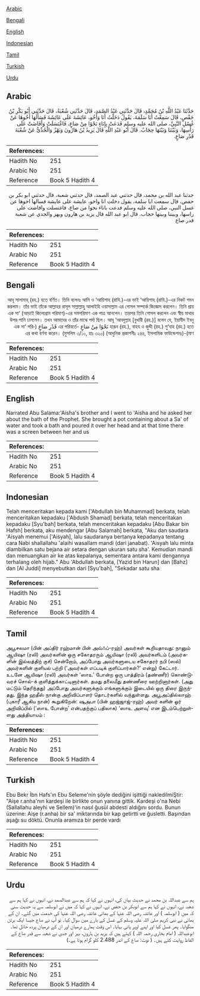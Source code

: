 [Arabic](#arabic)

[Bengali](#bengali)

[English](#english)

[Indonesian](#indonesian)

[Tamil](#tamil)

[Turkish](#turkish)

[Urdu](#urdu)

## Arabic


<div dir="rtl" lang="ar" style={{fontSize:'larger',backgroundColor:'#f8f9fa',padding:20}}>
حَدَّثَنَا عَبْدُ اللَّهِ بْنُ مُحَمَّدٍ، قَالَ حَدَّثَنِي عَبْدُ الصَّمَدِ، قَالَ حَدَّثَنِي شُعْبَةُ، قَالَ حَدَّثَنِي أَبُو بَكْرِ بْنُ حَفْصٍ، قَالَ سَمِعْتُ أَبَا سَلَمَةَ، يَقُولُ دَخَلْتُ أَنَا وَأَخُو، عَائِشَةَ عَلَى عَائِشَةَ فَسَأَلَهَا أَخُوهَا عَنْ غُسْلِ النَّبِيِّ، صلى الله عليه وسلم فَدَعَتْ بِإِنَاءٍ نَحْوًا مِنْ صَاعٍ، فَاغْتَسَلَتْ وَأَفَاضَتْ عَلَى رَأْسِهَا، وَبَيْنَنَا وَبَيْنَهَا حِجَابٌ‏.‏ قَالَ أَبُو عَبْدِ اللَّهِ قَالَ يَزِيدُ بْنُ هَارُونَ وَبَهْزٌ وَالْجُدِّيُّ عَنْ شُعْبَةَ قَدْرِ صَاعٍ‏.‏
</div>
<div style={{backgroundColor:'#f8f9fa',padding:20, marginBottom: 10}}><table> <thead> <tr> <th>References:</th> <th></th> </tr> </thead> <tbody><tr><td>Hadith No</td><td>251</td></tr><tr><td>Arabic No</td><td>251</td></tr><tr><td>Reference</td><td>Book 5 Hadith 4</td></tr></tbody></table></div>


<div dir="rtl" lang="ar" style={{fontSize:'larger',backgroundColor:'#f8f9fa',padding:20}}>
حدثنا عبد الله بن محمد، قال حدثني عبد الصمد، قال حدثني شعبة، قال حدثني ابو بكر بن حفص، قال سمعت ابا سلمة، يقول دخلت انا واخو، عايشة على عايشة فسالها اخوها عن غسل النبي، صلى الله عليه وسلم فدعت باناء نحوا من صاع، فاغتسلت وافاضت على راسها، وبيننا وبينها حجاب. قال ابو عبد الله قال يزيد بن هارون وبهز والجدي عن شعبة قدر صاع
</div>
<div style={{backgroundColor:'#f8f9fa',padding:20, marginBottom: 10}}><table> <thead> <tr> <th>References:</th> <th></th> </tr> </thead> <tbody><tr><td>Hadith No</td><td>251</td></tr><tr><td>Arabic No</td><td>251</td></tr><tr><td>Reference</td><td>Book 5 Hadith 4</td></tr></tbody></table></div>

## Bengali


<div dir="rtl" lang="bn" style={{fontSize:'larger',backgroundColor:'#f8f9fa',padding:20}}>
আবূ সালামাহ্ (রহ.) হতে বর্ণিত। তিনি বলেনঃ আমি ও ‘আয়িশাহ (রাযি.)-এর ভাই ‘আয়িশাহ (রাযি.)-এর নিকট গমন করলাম। তাঁর ভাই তাঁকে আল্লাহর রাসূল সাল্লাল্লাহু আলাইহি ওয়াসাল্লাম এর গোসল সম্পর্কে জিজ্ঞেস করলেন। তিনি প্রায় এক সা‘ (আড়াই কিলোগ্রাম পরিমাণ)-এর সমপরিমাণ এক পাত্র আনলেন। তারপর তিনি গোসল করলেন এবং স্বীয় মাথার উপর পানি ঢাললেন। তখন আমাদের ও তাঁর মাঝে পর্দা ছিল। আবূ ‘আবদুল্লাহ [বুখারী (রহ.)] বলেন যে, ইয়াযীদ ইবনু হারূন (রহ.), বাহয ও জুদ্দী (রহ.) শু‘বাহ (রহ.) হতে نَحْوًا مِنْ صَاعٍ -এর পরিবর্তে قَدْرِ صَاعٍ (এক সা‘ পরিমাণ)-এর কথা বর্ণনা করেন। (মুসলিম ৩/১০, হাঃ ৩২০) (আধুনিক প্রকাশনীঃ ২৪৪, ইসলামিক ফাউন্ডেশনঃ)
</div>
<div style={{backgroundColor:'#f8f9fa',padding:20, marginBottom: 10}}><table> <thead> <tr> <th>References:</th> <th></th> </tr> </thead> <tbody><tr><td>Hadith No</td><td>251</td></tr><tr><td>Arabic No</td><td>251</td></tr><tr><td>Reference</td><td>Book 5 Hadith 4</td></tr></tbody></table></div>

## English


<div dir="ltr" lang="en" style={{fontSize:'larger',backgroundColor:'#f8f9fa',padding:20}}>
Narrated Abu Salama:'Aisha's brother and I went to 'Aisha and he asked her about the bath of the Prophet. She brought a pot containing about a Sa' of water and took a bath and poured it over her head and at that time there was a screen between her and us
</div>
<div style={{backgroundColor:'#f8f9fa',padding:20, marginBottom: 10}}><table> <thead> <tr> <th>References:</th> <th></th> </tr> </thead> <tbody><tr><td>Hadith No</td><td>251</td></tr><tr><td>Arabic No</td><td>251</td></tr><tr><td>Reference</td><td>Book 5 Hadith 4</td></tr></tbody></table></div>

## Indonesian


<div dir="ltr" lang="id" style={{fontSize:'larger',backgroundColor:'#f8f9fa',padding:20}}>
Telah menceritakan kepada kami ['Abdullah bin Muhammad] berkata, telah menceritakan kepadaku ['Abdush Shamad] berkata, telah menceritakan kepadaku [Syu'bah] berkata, telah menceritakan kepadaku [Abu Bakar bin Hafsh] berkata, aku mendengar [Abu Salamah] berkata, "Aku dan saudara 'Aisyah menemui ['Aisyah], lalu saudaranya bertanya kepadanya tentang cara Nabi shallallahu 'alaihi wasallam mandi (dari janabat). 'Aisyah lalu minta diambilkan satu bejana air setara dengan ukuran satu sha'. Kemudian mandi dan menuangkan air ke atas kepalanya, sementara antara kami dengannya terhalang oleh hijab." Abu 'Abdullah berkata, [Yazid bin Harun] dan [Bahz] dan [Al Juddi] menyebutkan dari [Syu'bah], "Sekadar satu sha
</div>
<div style={{backgroundColor:'#f8f9fa',padding:20, marginBottom: 10}}><table> <thead> <tr> <th>References:</th> <th></th> </tr> </thead> <tbody><tr><td>Hadith No</td><td>251</td></tr><tr><td>Arabic No</td><td>251</td></tr><tr><td>Reference</td><td>Book 5 Hadith 4</td></tr></tbody></table></div>

## Tamil


<div dir="ltr" lang="ta" style={{fontSize:'larger',backgroundColor:'#f8f9fa',padding:20}}>
அபூசலமா (பின் அப்திர் ரஹ்மான் பின் அவ்ஃப்-ரஹ்) அவர்கள் கூறியதாவது: நானும் ஆயிஷா (ரலி) அவர்களின் ஒரு சகோதரரும் ஆயிஷா (ரலி) அவர்களிடம் (அவர்களின் இல்லத்திற் குச்) சென்றோம், அப்போது அவர்களுடைய சகோதரர் நபி (ஸல்) அவர்களின் குளியல் பற்றி (‘அவர்கள் எப்படிக் குளிப்பார்கள்?’ என்று) கேட்டார். உடனே ஆயிஷா (ரலி) அவர்கள் ‘ஸாஉ’ போன்ற ஒரு பாத்திரம் (தண்ணீர்) கொண்டுவரச் சொல்-க் குளித்துக்காட்டினார்கள். தமது தலைமீது தண்ணீரை ஊற்றினார்கள். (அது மட்டும் தெரிந்தது) அப்போது அவர்களுக்கும் எங்களுக்கும் இடையில் ஒரு திரை இருந்தது. இந்த ஹதீஸ் நான்கு அறிவிப்பாளர் தொடர்களில் வந்துள்ளது. அபூஅப்தில்லாஹ் (புகாரீ ஆகிய நான்) கூறுகிறேன்: ஷுஅபா (பின் ஹஜ்ஜாஜ்-ரஹ்) அவர் களின் ஓர் அறிவிப்பில் (‘ஸாஉ போன்ற’ என்பதற்குப் பதிலாக) ‘ஸாஉ அளவு’ என இடம்பெற்றுள்ளது அத்தியாயம் :
</div>
<div style={{backgroundColor:'#f8f9fa',padding:20, marginBottom: 10}}><table> <thead> <tr> <th>References:</th> <th></th> </tr> </thead> <tbody><tr><td>Hadith No</td><td>251</td></tr><tr><td>Arabic No</td><td>251</td></tr><tr><td>Reference</td><td>Book 5 Hadith 4</td></tr></tbody></table></div>

## Turkish


<div dir="ltr" lang="tr" style={{fontSize:'larger',backgroundColor:'#f8f9fa',padding:20}}>
Ebu Bekr İbn Hafs'ın Ebu Seleme'nin şöyle dediğini işittiği nakledilmiŞtir: "Aişe r.anha'nın kardeşi ile birlikte onun yanına gittik. Kardeşi o'na Nebi (Sallallahu aleyhi ve Sellem)'in nasıl ğusül abdesti aldığını sordu. Bunun üzerine: Aişe (r.anha) bir sa' miktarında bir kap getirtti ve ğusletti. Başından aşağı su döktü. Onunla aramıza bir perde vardı
</div>
<div style={{backgroundColor:'#f8f9fa',padding:20, marginBottom: 10}}><table> <thead> <tr> <th>References:</th> <th></th> </tr> </thead> <tbody><tr><td>Hadith No</td><td>251</td></tr><tr><td>Arabic No</td><td>251</td></tr><tr><td>Reference</td><td>Book 5 Hadith 4</td></tr></tbody></table></div>

## Urdu


<div dir="rtl" lang="ur" style={{fontSize:'larger',backgroundColor:'#f8f9fa',padding:20}}>
ہم سے عبداللہ بن محمد نے حدیث بیان کی، انہوں نے کہا کہ ہم سے عبدالصمد نے، انہوں نے کہا ہم سے شعبہ نے، انہوں نے کہا ہم سے ابوبکر بن حفص نے، انہوں نے کہا کہ میں نے ابوسلمہ سے یہ حدیث سنی کہ میں ( ابوسلمہ ) اور عائشہ رضی اللہ عنہا کے بھائی عائشہ رضی اللہ عنہا کی خدمت میں گئے۔ ان کے بھائی نے نبی کریم صلی اللہ علیہ وسلم کے غسل کے بارے میں سوال کیا۔ تو آپ نے صاع جیسا ایک برتن منگوایا۔ پھر غسل کیا اور اپنے اوپر پانی بہایا۔ اس وقت ہمارے درمیان اور ان کے درمیان پردہ حائل تھا۔ ابوعبداللہ ( امام بخاری رحمہ اللہ ) کہتے ہیں کہ یزید بن ہارون، بہز اور جدی نے شعبہ سے قدر صاع کے الفاظ روایت کئے ہیں۔ ( نوٹ: صاع کے اندر 2.488 کلو گرام ہوتا ہے۔)
</div>
<div style={{backgroundColor:'#f8f9fa',padding:20, marginBottom: 10}}><table> <thead> <tr> <th>References:</th> <th></th> </tr> </thead> <tbody><tr><td>Hadith No</td><td>251</td></tr><tr><td>Arabic No</td><td>251</td></tr><tr><td>Reference</td><td>Book 5 Hadith 4</td></tr></tbody></table></div>